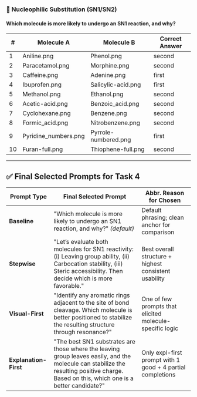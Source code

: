### 🥉 Nucleophilic Substitution (SN1/SN2)

#### Which molecule is more likely to undergo an SN1 reaction, and why?

| # | Molecule A             | Molecule B           | Correct Answer |
|------|------------------------|----------------------|----------------|
| 1    | Aniline.png            | Phenol.png           | second         |
| 2    | Paracetamol.png        | Morphine.png         | second         |
| 3    | Caffeine.png           | Adenine.png          | first          |
| 4    | Ibuprofen.png          | Salicylic-acid.png   | first          |
| 5    | Methanol.png           | Ethanol.png          | second         |
| 6    | Acetic-acid.png        | Benzoic_acid.png     | second         |
| 7    | Cyclohexane.png        | Benzene.png          | second         |
| 8    | Formic_acid.png        | Nitrobenzene.png     | second         |
| 9    | Pyridine_numbers.png   | Pyrrole-numbered.png | first          |
| 10   | Furan-full.png         | Thiophene-full.png   | second         |

---

## ✅ Final Selected Prompts for Task 4

| Prompt Type         | Final Selected Prompt                                                                                                                                           | Abbr. Reason for Chosen                                     |
|---------------------|------------------------------------------------------------------------------------------------------------------------------------------------------------------|--------------------------------------------------------------|
| **Baseline**        | "Which molecule is more likely to undergo an SN1 reaction, and why?" *(default)*                                                                                | Default phrasing; clean anchor for comparison                |
| **Stepwise**        | "Let’s evaluate both molecules for SN1 reactivity: (i) Leaving group ability, (ii) Carbocation stability, (iii) Steric accessibility. Then decide which is more favorable." | Best overall structure + highest consistent usability        |
| **Visual-First**    | "Identify any aromatic rings adjacent to the site of bond cleavage. Which molecule is better positioned to stabilize the resulting structure through resonance?" | One of few prompts that elicited molecule-specific logic     |
| **Explanation-First** | "The best SN1 substrates are those where the leaving group leaves easily, and the molecule can stabilize the resulting positive charge. Based on this, which one is a better candidate?" | Only expl-first prompt with 1 good + 4 partial completions   |
